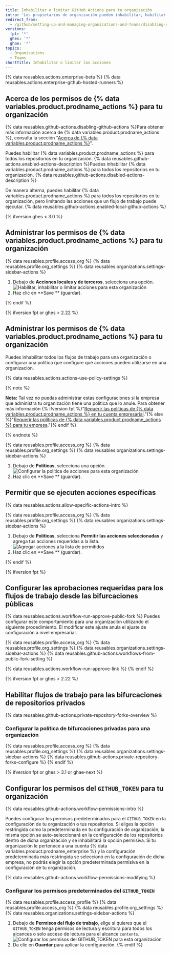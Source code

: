 ```yaml
---
title: Inhabilitar o limitar GitHub Actions para tu organización
intro: 'Los propietarios de organización pueden inhabilitar, habilitar y limitar GitHub Actions para la misma.'
redirect_from:
  - /github/setting-up-and-managing-organizations-and-teams/disabling-or-limiting-github-actions-for-your-organization
versions:
  fpt: '*'
  ghes: '*'
  ghae: '*'
topics:
  - Organizations
  - Teams
shortTitle: Inhabilitar o limitar las acciones
---
```


{% data reusables.actions.enterprise-beta %}
{% data reusables.actions.enterprise-github-hosted-runners %}

## Acerca de los permisos de {% data variables.product.prodname_actions %} para tu organización

{% data reusables.github-actions.disabling-github-actions %}Para obtener más información acerca de {% data variables.product.prodname_actions %}, consulta la sección "[Acerca de {% data variables.product.prodname_actions %}](/actions/getting-started-with-github-actions/about-github-actions)".

Puedes habilitar {% data variables.product.prodname_actions %} para todos los repositorios en tu organización. {% data reusables.github-actions.enabled-actions-description %}Puedes inhabilitar {% data variables.product.prodname_actions %} para todos los repositorios en tu organización. {% data reusables.github-actions.disabled-actions-description %}

De manera alterna, puedes habilitar {% data variables.product.prodname_actions %} para todos los repositorios en tu organización, pero limitando las acciones que un flujo de trabajo puede ejecutar. {% data reusables.github-actions.enabled-local-github-actions %}

{% ifversion ghes < 3.0 %}

## Administrar los permisos de {% data variables.product.prodname_actions %} para tu organización

{% data reusables.profile.access_org %}
{% data reusables.profile.org_settings %}
{% data reusables.organizations.settings-sidebar-actions %}
1. Debajo de **Acciones locales y de terceros**, selecciona una opción. ![Habilitar, inhabilitar o limitar acciones para esta organización](/assets/images/help/repository/enable-org-actions.png)
1. Haz clic en **Save ** (guardar).

{% endif %}

{% ifversion fpt or ghes > 2.22 %}

## Administrar los permisos de {% data variables.product.prodname_actions %} para tu organización

Puedes inhabilitar todos los flujos de trabajo para una organización o configurar una política que configure qué acciones pueden utilizarse en una organización.

{% data reusables.actions.actions-use-policy-settings %}

{% note %}

**Nota:** Tal vez no puedas administrar estas configuraciones si la empresa que administra tu organización tiene una política que lo anule. Para obtener más información {% ifversion fpt %}"[Requerir las políticas de {% data variables.product.prodname_actions %} en tu cuenta empresarial](/github/setting-up-and-managing-your-enterprise/enforcing-github-actions-policies-in-your-enterprise-account)."{% else %}"[Requerir las políticas de {% data variables.product.prodname_actions %} para tu empresa](/enterprise/admin/github-actions/enforcing-github-actions-policies-for-your-enterprise)."{% endif %}

{% endnote %}

{% data reusables.profile.access_org %}
{% data reusables.profile.org_settings %}
{% data reusables.organizations.settings-sidebar-actions %}
1. Debajo de **Políticas**, selecciona una opción. ![Configurar la política de acciones para esta organización](/assets/images/help/organizations/actions-policy.png)
1. Haz clic en **Save ** (guardar).

## Permitir que se ejecuten acciones específicas

{% data reusables.actions.allow-specific-actions-intro %}

{% data reusables.profile.access_org %}
{% data reusables.profile.org_settings %}
{% data reusables.organizations.settings-sidebar-actions %}
1. Debajo de **Políticas**, selecciona **Permitir las acciones seleccionadas** y agrega tus acciones requeridas a la lista. ![Agregar acciones a la lista de permitidos](/assets/images/help/organizations/actions-policy-allow-list.png)
1. Haz clic en **Save ** (guardar).

{% endif %}

{% ifversion fpt %}
## Configurar las aprobaciones requeridas para los flujos de trabajo desde las bifurcaciones pùblicas

{% data reusables.actions.workflow-run-approve-public-fork %} Puedes configurar este comportamiento para una organizaciòn utilizando el siguiente procedimiento. El modificar este ajuste anula el ajuste de configuraciòn a nivel empresarial.

{% data reusables.profile.access_org %}
{% data reusables.profile.org_settings %}
{% data reusables.organizations.settings-sidebar-actions %}
{% data reusables.github-actions.workflows-from-public-fork-setting %}

{% data reusables.actions.workflow-run-approve-link %}
{% endif %}

{% ifversion fpt or ghes > 2.22 %}
## Habilitar flujos de trabajo para las bifurcaciones de repositorios privados

{% data reusables.github-actions.private-repository-forks-overview %}

### Configurar la política de bifurcaciones privadas para una organización

{% data reusables.profile.access_org %}
{% data reusables.profile.org_settings %}
{% data reusables.organizations.settings-sidebar-actions %}
{% data reusables.github-actions.private-repository-forks-configure %}
{% endif %}

{% ifversion fpt or ghes > 3.1 or ghae-next %}
## Configurar los permisos del `GITHUB_TOKEN` para tu organización

{% data reusables.github-actions.workflow-permissions-intro %}

Puedes configurar los permisos predeterminados para el `GITHUB_TOKEN` en la configuración de tu organización o tus repositorios. Si eliges la opción restringida como la predeterminada en tu configuración de organización, la misma opción se auto-seleccionará en la configuración de los repositorios dentro de dicha organización y se inhabilitará la opción permisiva. Si tu organización le pertenece a una cuenta {% data variables.product.prodname_enterprise %} y la configuración predeterminada más restringida se seleccionó en la configuración de dicha empresa, no podrás elegir la opción predeterminada permisiva en la configuración de tu organización.

{% data reusables.github-actions.workflow-permissions-modifying %}

### Configurar los permisos predeterminados del `GITHUB_TOKEN`

{% data reusables.profile.access_profile %}
{% data reusables.profile.access_org %}
{% data reusables.profile.org_settings %}
{% data reusables.organizations.settings-sidebar-actions %}
1. Debajo de **Permisos del flujo de trabajo**, elige si quieres que el `GITHUB_TOKEN` tenga permisos de lectura y escritura para todos los alcances o solo acceso de lectura para el alcance `contents`. ![Configurar los permisos del GITHUB_TOKEN para esta organización](/assets/images/help/settings/actions-workflow-permissions-organization.png)
1. Da clic en **Guardar** para aplicar la configuración.
{% endif %}
